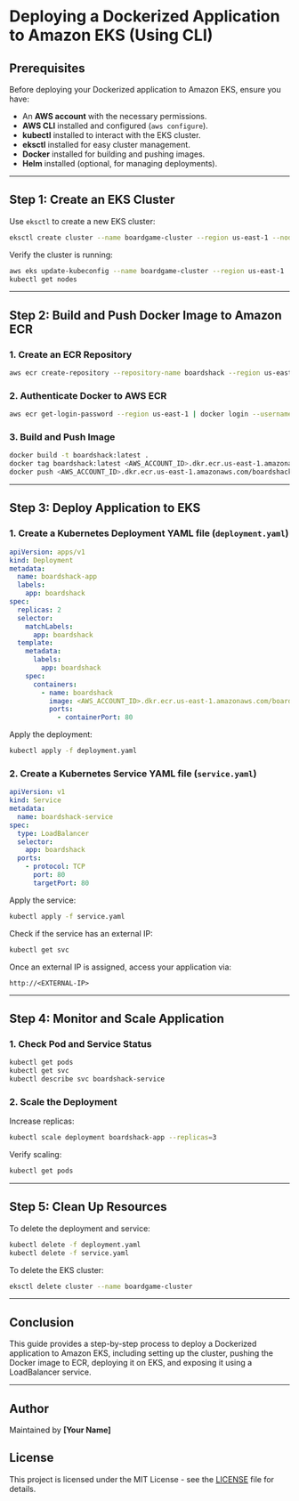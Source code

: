 # **Deploying a Dockerized Application to Amazon EKS (Using CLI)**

## **Prerequisites**
Before deploying your Dockerized application to Amazon EKS, ensure you have:
- An **AWS account** with the necessary permissions.
- **AWS CLI** installed and configured (`aws configure`).
- **kubectl** installed to interact with the EKS cluster.
- **eksctl** installed for easy cluster management.
- **Docker** installed for building and pushing images.
- **Helm** installed (optional, for managing deployments).

---

## **Step 1: Create an EKS Cluster**
Use `eksctl` to create a new EKS cluster:
```sh
eksctl create cluster --name boardgame-cluster --region us-east-1 --nodegroup-name standard-workers --node-type t3.medium --nodes 2 --nodes-min 1 --nodes-max 3 --managed
```
Verify the cluster is running:
```sh
aws eks update-kubeconfig --name boardgame-cluster --region us-east-1
kubectl get nodes
```

---

## **Step 2: Build and Push Docker Image to Amazon ECR**
### **1. Create an ECR Repository**
```sh
aws ecr create-repository --repository-name boardshack --region us-east-1
```
### **2. Authenticate Docker to AWS ECR**
```sh
aws ecr get-login-password --region us-east-1 | docker login --username AWS --password-stdin <AWS_ACCOUNT_ID>.dkr.ecr.us-east-1.amazonaws.com
```
### **3. Build and Push Image**
```sh
docker build -t boardshack:latest .
docker tag boardshack:latest <AWS_ACCOUNT_ID>.dkr.ecr.us-east-1.amazonaws.com/boardshack:latest
docker push <AWS_ACCOUNT_ID>.dkr.ecr.us-east-1.amazonaws.com/boardshack:latest
```

---

## **Step 3: Deploy Application to EKS**
### **1. Create a Kubernetes Deployment YAML file (`deployment.yaml`)**
```yaml
apiVersion: apps/v1
kind: Deployment
metadata:
  name: boardshack-app
  labels:
    app: boardshack
spec:
  replicas: 2
  selector:
    matchLabels:
      app: boardshack
  template:
    metadata:
      labels:
        app: boardshack
    spec:
      containers:
        - name: boardshack
          image: <AWS_ACCOUNT_ID>.dkr.ecr.us-east-1.amazonaws.com/boardshack:latest
          ports:
            - containerPort: 80
```
Apply the deployment:
```sh
kubectl apply -f deployment.yaml
```

### **2. Create a Kubernetes Service YAML file (`service.yaml`)**
```yaml
apiVersion: v1
kind: Service
metadata:
  name: boardshack-service
spec:
  type: LoadBalancer
  selector:
    app: boardshack
  ports:
    - protocol: TCP
      port: 80
      targetPort: 80
```
Apply the service:
```sh
kubectl apply -f service.yaml
```
Check if the service has an external IP:
```sh
kubectl get svc
```
Once an external IP is assigned, access your application via:
```
http://<EXTERNAL-IP>
```

---

## **Step 4: Monitor and Scale Application**
### **1. Check Pod and Service Status**
```sh
kubectl get pods
kubectl get svc
kubectl describe svc boardshack-service
```
### **2. Scale the Deployment**
Increase replicas:
```sh
kubectl scale deployment boardshack-app --replicas=3
```
Verify scaling:
```sh
kubectl get pods
```

---

## **Step 5: Clean Up Resources**
To delete the deployment and service:
```sh
kubectl delete -f deployment.yaml
kubectl delete -f service.yaml
```
To delete the EKS cluster:
```sh
eksctl delete cluster --name boardgame-cluster
```

---

## **Conclusion**
This guide provides a step-by-step process to deploy a Dockerized application to Amazon EKS, including setting up the cluster, pushing the Docker image to ECR, deploying it on EKS, and exposing it using a LoadBalancer service.

---

## **Author**
Maintained by **[Your Name]**

## **License**
This project is licensed under the MIT License - see the [LICENSE](LICENSE) file for details.

